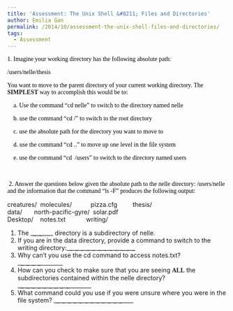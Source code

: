 ```yaml
---
title: 'Assessment: The Unix Shell &#8211; Files and Directories'
author: Emilia Gan
permalink: /2014/10/assessment-the-unix-shell-files-and-directories/
tags:
  - Assessment
---
```

<span style="color: #000000; font-family: Calibri;">1. Imagine your working directory has the following absolute path:</span>

<span style="color: #000000; font-family: Calibri;">/users/nelle/thesis</span>

<span style="font-family: Calibri;"><span style="color: #000000;">You want to move to the parent directory of your current working directory. The </span><b>SIMPLEST</b><span style="color: #000000;"> way to accomplish this would be to:</span></span>

<span style="font-family: Calibri;"><span style="color: #000000;">    a. Use the command &#8220;cd nelle&#8221; to switch to the directory named nelle</span></span>

<span style="font-family: Calibri;"><span style="color: #000000;">    b. use the command &#8220;cd /&#8221; to switch to the root directory</span></span>

<span style="font-family: Calibri;"><span style="color: #000000;">    c. use the absolute path for the directory you want to move to</span></span>

<span style="font-family: Calibri;"><span style="color: #000000;">    d. use the command &#8220;cd ..&#8221; to move up one level in the file system</span></span>

<span style="font-family: Calibri;"><span style="color: #000000;">    e. use the command &#8220;cd  /users&#8221; to switch to the directory named users</span></span>

<span style="color: #000000; font-family: Calibri;">    </span>

<span style="font-family: Calibri;"><span style="color: #000000;"> 2. Answer the questions below given the absolute path to the nelle directory: /users/nelle and the information that the command &#8220;ls -F&#8221; produces the following output:</span></span>

creatures/  molecules/           pizza.cfg         thesis/  
data/       north-pacific-gyre/  solar.pdf  
Desktop/    notes.txt            writing/

1.  The \___\___\___\___\____ directory is a subdirectory of nelle.
2.  If you are in the data directory, provide a command to switch to the writing directory:\___\___\___\___\___\___\___\___\___\___\___\___\___\___\___\___\___\___\___\___\___\___\___\___
3.  Why can’t you use the cd command to access notes.txt? \___\___\___\___\___\___\___\___\___\_____
4.  How can you check to make sure that you are seeing **<span style="font-family: Calibri;">ALL</span>** the subdirectories contained within the nelle directory? \___\___\___\___\___\___\___\___\___\___\___\___\___\___\___\___\___\___\___\_____
5.  What command could you use if you were unsure where you were in the file system? \___\___\___\___\___\___\___\___\___\___\___\___\___\___\___\___\___\___\___\___\___\___\___\___\____
